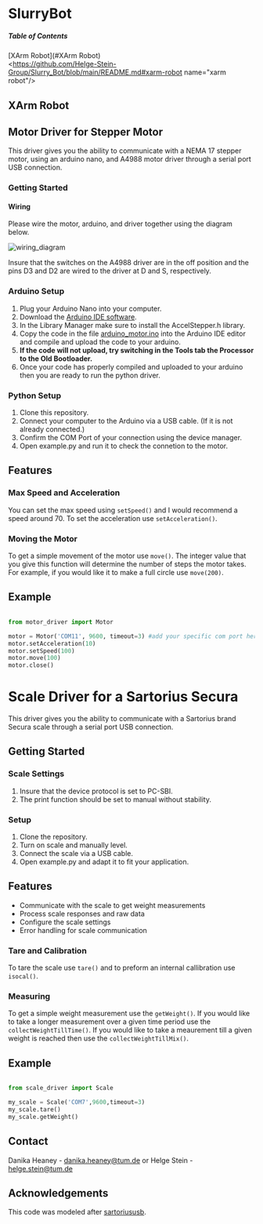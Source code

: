 # SlurryBot

##### Table of Contents  
[XArm Robot](#XArm Robot)  
<https://github.com/Helge-Stein-Group/Slurry_Bot/blob/main/README.md#xarm-robot name="xarm robot"/>
## XArm Robot

## Motor Driver for Stepper Motor

This driver gives you the ability to communicate with a NEMA 17 stepper motor, using an arduino nano, and A4988 motor driver through a serial port USB connection.

### Getting Started

#### Wiring

Please wire the motor, arduino, and driver together using the diagram below.

![wiring_diagram](https://github.com/Helge-Stein-Group/Slurry_Bot/assets/148461262/1e0f1947-3164-45df-9854-c35ab379af1b)


Insure that the switches on the A4988 driver are in the off position and the pins D3 and D2 are wired to the driver at D and S, respectively.

### Arduino Setup

1. Plug your Arduino Nano into your computer.
2. Download the [Arduino IDE software](https://www.arduino.cc/en/software).
3. In the Library Manager make sure to install the AccelStepper.h library. 
4. Copy the code in the file [arduino_motor.ino](arduino_motor.ino) into the Arduino IDE editor and compile and upload the code to your arduino.
5. **If the code will not upload, try switching in the Tools tab the Processor to the Old Bootloader.**
6. Once your code has properly compiled and uploaded to your arduino then you are ready to run the python driver.

### Python Setup

1. Clone this repository.
2. Connect your computer to the Arduino via a USB cable. (If it is not already connected.)
3. Confirm the COM Port of your connection using the device manager.
5. Open example.py and run it to check the connetion to the motor.

## Features

### Max Speed and Acceleration

You can set the max speed using `setSpeed()` and I would recommend a speed around 70. To set the acceleration use `setAcceleration()`.

### Moving the Motor

To get a simple movement of the motor use `move()`. The integer value that you give this function will determine the number of steps the motor takes. For example, if you would like it to make a full circle use `move(200)`.

## Example

```python

from motor_driver import Motor

motor = Motor('COM11', 9600, timeout=3) #add your specific com port here
motor.setAcceleration(10)
motor.setSpeed(100)
motor.move(100)
motor.close()

```


# Scale Driver for a Sartorius Secura 

This driver gives you the ability to communicate with a Sartorius brand Secura scale through a serial port USB connection.

## Getting Started

### Scale Settings

1. Insure that the device protocol is set to PC-SBI. 
2. The print function should be set to manual without stability. 

### Setup

1. Clone the repository.
2. Turn on scale and manually level.
3. Connect the scale via a USB cable.
4. Open example.py and adapt it to fit your application.


## Features

- Communicate with the scale to get weight measurements
- Process scale responses and raw data
- Configure the scale settings
- Error handling for scale communication

### Tare and Calibration

To tare the scale use `tare()` and to preform an internal callibration use `isocal()`.

### Measuring

To get a simple weight measurement use the `getWeight()`. If you would like to take a longer measurement over a given time period use the `collectWeightTillTime()`. If you would like to take a meaurement till a given weight is reached then use the `collectWeightTillMix()`.

## Example

```python

from scale_driver import Scale

my_scale = Scale('COM7',9600,timeout=3)
my_scale.tare()
my_scale.getWeight()

```

## Contact

Danika Heaney - danika.heaney@tum.de or 
Helge Stein - helge.stein@tum.de

## Acknowledgements

This code was modeled after [sartoriususb](https://github.com/holgi/sartoriusb).
